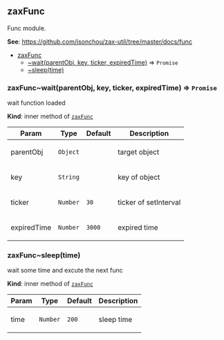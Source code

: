 <a name="module_zaxFunc"></a>

## zaxFunc
<p>Func module.</p>

**See**: https://github.com/jsonchou/zax-util/tree/master/docs/func  

* [zaxFunc](#module_zaxFunc)
    * [~wait(parentObj, key, ticker, expiredTime)](#module_zaxFunc..wait) ⇒ <code>Promise</code>
    * [~sleep(time)](#module_zaxFunc..sleep)

<a name="module_zaxFunc..wait"></a>

### zaxFunc~wait(parentObj, key, ticker, expiredTime) ⇒ <code>Promise</code>
<p>wait function loaded</p>

**Kind**: inner method of [<code>zaxFunc</code>](#module_zaxFunc)  

| Param | Type | Default | Description |
| --- | --- | --- | --- |
| parentObj | <code>Object</code> |  | <p>target object</p> |
| key | <code>String</code> |  | <p>key of object</p> |
| ticker | <code>Number</code> | <code>30</code> | <p>ticker of setInterval</p> |
| expiredTime | <code>Number</code> | <code>3000</code> | <p>expired time</p> |

<a name="module_zaxFunc..sleep"></a>

### zaxFunc~sleep(time)
<p>wait some time and excute the next func</p>

**Kind**: inner method of [<code>zaxFunc</code>](#module_zaxFunc)  

| Param | Type | Default | Description |
| --- | --- | --- | --- |
| time | <code>Number</code> | <code>200</code> | <p>sleep time</p> |


